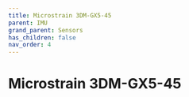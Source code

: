 ```yaml
---
title: Microstrain 3DM-GX5-45
parent: IMU
grand_parent: Sensors
has_children: false
nav_order: 4
---
```


# Microstrain 3DM-GX5-45

<!-- TODO -->
